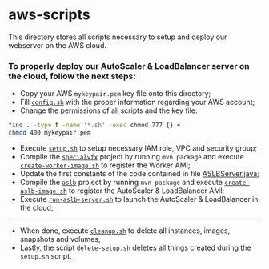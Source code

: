 # aws-scripts

This directory stores all scripts necessary to setup and deploy our webserver on the AWS cloud.

### To properly deploy our AutoScaler & LoadBalancer server on the cloud, follow the next steps:

- Copy your AWS `mykeypair.pem` key file onto this directory;
- Fill [`config.sh`](config.sh) with the proper information regarding your AWS account;
- Change the permissions of all scripts and the key file:

```bash
find . -type f -name '*.sh' -exec chmod 777 {} +
chmod 400 mykeypair.pem
```

- Execute [`setup.sh`](setup.sh) to setup necessary IAM role, VPC and security group;
- Compile the [`specialvfx`](../specialvfx/) project by running `mvn package` and execute [`create-worker-image.sh`](create-worker-image.sh) to register the Worker AMI;
- Update the first constants of the code contained in file [ASLBServer.java](../aslb/src/main/java/pt/ulisboa/tecnico/cnv/aslb/ASLBServer.java);
- Compile the [`aslb`](../aslb/) project by running `mvn package` and execute [`create-aslb-image.sh`](create-aslb-image.sh) to register the AutoScaler & LoadBalancer AMI;
- Execute [`run-aslb-server.sh`](run-aslb-server.sh) to launch the AutoScaler & LoadBalancer in the cloud;

---

- When done, execute [`cleanup.sh`](cleanup.sh) to delete all instances, images, snapshots and volumes;
- Lastly, the script [`delete-setup.sh`](delete-setup.sh) deletes all things created during the `setup.sh` script.
